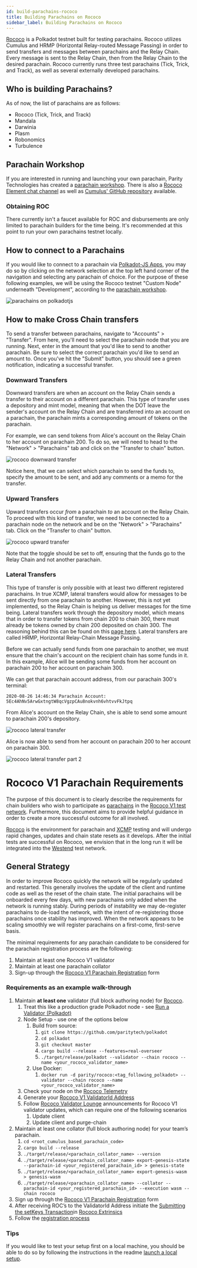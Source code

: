 ```yaml
---
id: build-parachains-rococo
title: Building Parachains on Rococo
sidebar_label: Building Parachains on Rococo
---
```


[Rococo](https://github.com/paritytech/cumulus#rococo-crown) is a Polkadot testnet built for testing
parachains. Rococo utilizes Cumulus and HRMP (Horizontal Relay-routed Message Passing) in order to
send transfers and messages between parachains and the Relay Chain. Every message is sent to the
Relay Chain, then from the Relay Chain to the desired parachain. Rococo currently runs three test
parachains (Tick, Trick, and Track), as well as several externally developed parachains.

## Who is building Parachains?

As of now, the list of parachains are as follows:

- Rococo (Tick, Trick, and Track)
- Mandala
- Darwinia
- Plasm
- Robonomics
- Turbulence

## Parachain Workshop

If you are interested in running and launching your own parachain, Parity Technologies has created a
[parachain workshop](https://substrate.dev/cumulus-workshop/#/1-prep/1-compiling). There is also a
[Rococo Element chat channel](https://matrix.to/#/!WuksvCDImqYSxvNmua:matrix.parity.io?via=matrix.parity.io&via=matrix.org&via=web3.foundation)
as well as [Cumulus' GitHub repository](https://github.com/paritytech/cumulus#rococo) available.

### Obtaining ROC

There currently isn't a faucet available for ROC and disbursements are only limited to parachain
builders for the time being. It's recommended at this point to run your own parachains testnet
locally.

## How to connect to a Parachains

If you would like to connect to a parachain via [Polkadot-JS Apps](https://polkadot.js.org/apps/),
you may do so by clicking on the network selection at the top left hand corner of the navigation and
selecting any parachain of choice. For the purpose of these following examples, we will be using the
Rococo testnet "Custom Node" underneath "Development", according to the
[parachain workshop](https://substrate.dev/cumulus-workshop/#/1-prep/1-compiling).

![parachains on polkadotjs](assets/polkadotjs_network_parachains.png)

## How to make Cross Chain transfers

To send a transfer between parachains, navigate to "Accounts" > "Transfer". From here, you'll need
to select the parachain node that you are running. Next, enter in the amount that you'd like to send
to another parachain. Be sure to select the correct parachain you'd like to send an amount to. Once
you've hit the "Submit" button, you should see a green notification, indicating a successful
transfer.

### Downward Transfers

Downward transfers are when an account on the Relay Chain sends a transfer to their account on a
different parachain. This type of transfer uses a depository and mint model, meaning that when the
DOT leave the sender's account on the Relay Chain and are transferred into an account on a
parachain, the parachain mints a corresponding amount of tokens on the parachain.

For example, we can send tokens from Alice's account on the Relay Chain to her account on
parachain 200. To do so, we will need to head to the "Network" > "Parachains" tab and click on the
"Transfer to chain" button.

![rococo downward transfer](assets/rococo/rococo-downward-transfer.png)

Notice here, that we can select which parachain to send the funds to, specify the amount to be sent,
and add any comments or a memo for the transfer.

### Upward Transfers

Upward transfers occur _from_ a parachain _to_ an account on the Relay Chain. To proceed with this
kind of transfer, we need to be connected to a parachain node on the network and be on the
"Network" > "Parachains" tab. Click on the "Transfer to chain" button.

![rococo upward transfer](assets/rococo/rococo-upward-transfer.png)

Note that the toggle should be set to off, ensuring that the funds go to the Relay Chain and not
another parachain.

### Lateral Transfers

This type of transfer is only possible with at least two different registered parachains. In true
XCMP, lateral transfers would allow for messages to be sent directly from one parachain to another.
However, this is not yet implemented, so the Relay Chain is helping us deliver messages for the time
being. Lateral transfers work through the depository model, which means that in order to transfer
tokens from chain 200 to chain 300, there must already be tokens owned by chain 200 deposited on
chain 300. The reasoning behind this can be found on this
[page here](https://substrate.dev/cumulus-workshop/#/4-cross-chain/3-lateral?id=depository-model).
Lateral transfers are called HRMP, Horizontal Relay-Chain Message Passing.

Before we can actually send funds from one parachain to another, we must ensure that the chain's
account on the recipient chain has some funds in it. In this example, Alice will be sending some
funds from her account on parachain 200 to her account on parachain 300.

We can get that parachain account address, from our parachain 300's terminal:

```
2020-08-26 14:46:34 Parachain Account: 5Ec4AhNv5ArwGxtngtW8qcVgzpCAu8nokvnh6vhtvvFkJtpq
```

From Alice's account on the Relay Chain, she is able to send some amount to parachain 200's
depository.

![rococo lateral transfer](assets/rococo/rococo-lateral-transfer.png)

Alice is now able to send from her account on parachain 200 to her account on parachain 300.

![rococo lateral transfer part 2](assets/rococo/rococo-lateral-transfer2.png)

# Rococo V1 Parachain Requirements
The purpose of this document is to clearly describe the requirements for chain builders who wish to participate as [parachains](https://wiki.polkadot.network/docs/en/learn-parachains#docsNav) in the [Rococo V1 test network](https://medium.com/polkadot-network/rococo-v1-a-holiday-gift-to-the-polkadot-community-9d4da8049769). Furthermore, this document aims to provide helpful guidance in order to create a more successful outcome for all involved. 

[Rococo](https://wiki.polkadot.network/docs/en/build-parachains-rococo#docsNav) is the environment for parachain and [XCMP](https://wiki.polkadot.network/docs/en/learn-crosschain#overview-of-xcmp) testing and will undergo rapid changes, updates and chain state resets as it develops. After the initial tests are successful on Rococo, we envision that in the long run it will be integrated into the [Westend](https://wiki.polkadot.network/docs/en/maintain-networks#westend-test-network) test network.
## General Strategy
In order to improve Rococo quickly the network will be regularly updated and restarted. This generally involves the update of the client and runtime code as well as the reset of the chain state. The initial parachains will be onboarded every few days, with new parachains only added when the network is running stably. During periods of instability we may de-register parachains to de-load the network, with the intent of re-registering those parachains once stability has improved. When the network appears to be scaling smoothly we will register parachains on a first-come, first-serve basis.

The minimal requirements for any parachain candidate to be considered for the parachain registration process are the following:
1. Maintain at least one Rococo V1 validator
2. Maintain at least one parachain collator
3. Sign-up through the [Rococo V1 Parachain Registration](https://forms.gle/Eacp7RaRm3VNion16) form

### Requirements as an example walk-through

1. Maintain **at least one** validator (full block authoring node) for [Rococo](https://polkadot.js.org/apps/?rpc=wss%3A%2F%2Frococo-rpc.polkadot.io#/explorer).
    1. Treat this like a production grade Polkadot node - see [Run a Validator (Polkadot)](https://wiki.polkadot.network/docs/en/maintain-guides-how-to-validate-polkadot#docsNav)
    1. Node Setup - use one of the options below
         1. Build from source:
            1. `git clone https://github.com/paritytech/polkadot`
            1. `cd polkadot`
            1. `git checkout master`
            1. `cargo build --release --features=real-overseer`
            1. `./target/release/polkadot --validator --chain rococo --name <your_rococo_validator_name>`
        1. Use Docker:
            1. `docker run -d parity/rococo:<tag_following_polkadot> --validator --chain rococo --name <your_rococo_validator_name>`
    1. Check your node on the [Rococo Telemetry](https://telemetry.polkadot.io/#list/Rococo)
    1. Generate your [Rococo V1 ValidatorId Address](https://github.com/substrate-developer-hub/cumulus-workshop/blob/master/6-register/1-register.md#launching-the-validators)
    1. Follow [Rococo Validator Lounge](https://matrix.to/#/!mAfyXPbSILyZLvZwSJ:matrix.parity.io?via=matrix.parity.io) announcements for Rococo V1 validator updates, which can require one of the following scenarios
        1. Update client
        1. Update client and purge-chain
1. Maintain at least one collator (full block authoring node) for your team’s parachain.
    1. `cd <root_cumulus_based_parachain_code>`
    1. `cargo build --release`
    1. `./target/release/<parachain_collator_name> --version`
    1. `./target/release/<parachain_collator_name> export-genesis-state --parachain-id <your_registered_parachain_id> > genesis-state`
    1. `./target/release/<parachain_collator_name> export-genesis-wasm > genesis-wasm`
    1. `./target/release/<parachain_collator_name> --collator --parachain-id <your_registered_parachain_id> --execution wasm --chain rococo`
1. Sign up through the [Rococo V1 Parachain Registration](https://forms.gle/Eacp7RaRm3VNion16) form
1. After receiving ROC’s to the ValidatorId Address initiate the [Submitting the setKeys Transaction](https://wiki.polkadot.network/docs/en/maintain-guides-how-to-validate-polkadot#submitting-the-setkeys-transaction)in [Rococo Extrinsics](https://polkadot.js.org/apps/?rpc=wss%3A%2F%2Frococo-rpc.polkadot.io#/extrinsics)
1. Follow the [registration process](https://github.com/substrate-developer-hub/cumulus-workshop/blob/master/6-register/1-register.md#request-parachain-registration)

### Tips
If you would like to test your setup first on a local machine, you should be able to do so by following the instructions in the readme [launch a local setup](https://github.com/paritytech/cumulus#launch-a-local-setup-including-a-relay-chain-and-a-parachain).
